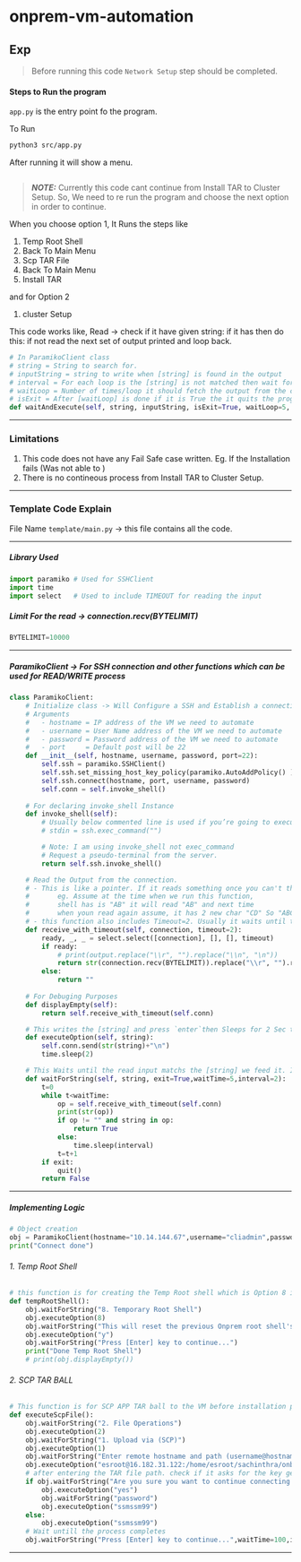 # onprem-vm-automation

## Exp
> Before running this code `Network Setup` step should be completed.
#### Steps to Run the program
`app.py` is the entry point fo the program.

To Run
```bash 
python3 src/app.py
```
After running it will show a menu.
```bash

```
> **_NOTE:_** Currently this code cant continue from Install TAR to Cluster Setup. So, We need to re run the program and choose the next option in order to continue. 

When you choose option 1, It Runs the steps like 
1. Temp Root Shell
1. Back To Main Menu
1. Scp TAR File
1. Back To Main Menu
1. Install TAR 

and for Option 2
1. cluster Setup

This code works like, Read -> check if it have given string: if it has then do this: if not read the next set of output printed and loop back.
```py
# In ParamikoClient class
# string = String to search for.
# inputString = string to write when [string] is found in the output
# interval = For each loop is the [string] is not matched then wait for some time.
# waitLoop = Number of times/loop it should fetch the output from the connection
# isExit = After [waitLoop] is done if it is True the it quits the program. if false then returns False. which will be handy sometimes. 
def waitAndExecute(self, string, inputString, isExit=True, waitLoop=5, interval=2)
```

---
### Limitations 
1. This code does not have any Fail Safe case written. Eg. If the Installation fails (Was not able to )
1. There is no contineous process from Install TAR to Cluster Setup.
---
### Template Code Explain

File Name `template/main.py` -> this file contains all the code.

---
##### Library Used
```py
import paramiko # Used for SSHClient
import time     
import select   # Used to include TIMEOUT for reading the input
```

##### Limit For the read -> connection.recv(BYTELIMIT)
```py
BYTELIMIT=10000
```
---
##### ParamikoClient -> For SSH connection and other functions which can be used for READ/WRITE process
```py
class ParamikoClient:
    # Initialize class -> Will Configure a SSH and Establish a connection.
    # Arguments 
    #   - hostname = IP address of the VM we need to automate
    #   - username = User Name address of the VM we need to automate
    #   - password = Password address of the VM we need to automate
    #   - port     = Default post will be 22
    def __init__(self, hostname, username, password, port=22):
        self.ssh = paramiko.SSHClient()
        self.ssh.set_missing_host_key_policy(paramiko.AutoAddPolicy() )
        self.ssh.connect(hostname, port, username, password)
        self.conn = self.invoke_shell()
        
    # For declaring invoke_shell Instance
    def invoke_shell(self):
        # Usually below commented line is used if you’re going to execute a single command
        # stdin = ssh.exec_command("")

        # Note: I am using invoke_shell not exec_command 
        # Request a pseudo-terminal from the server.
        return self.ssh.invoke_shell()

    # Read the Output from the connection. 
    # - This is like a pointer. If it reads something once you can't the string again. 
    #       eg. Assume at the time when we run this function, 
    #       shell has is "AB" it will read "AB" and next time 
    #       when youn read again assume, it has 2 new char "CD" So "ABCD" now it will read only "CD".
    # - this function also includes Timeout=2. Usually it waits until there is some input to read if there is no value to read it waits untill it has some.
    def receive_with_timeout(self, connection, timeout=2):
        ready, _, _ = select.select([connection], [], [], timeout)
        if ready:
            # print(output.replace("\\r", "").replace("\\n", "\n"))
            return str(connection.recv(BYTELIMIT)).replace("\\r", "").replace("\\n", "\n").replace("\\x1b[H\\x1b[J","")
        else:
            return ""
    
    # For Debuging Purposes 
    def displayEmpty(self):
        return self.receive_with_timeout(self.conn)

    # This writes the [string] and press `enter`then Sleeps for 2 Sec to give some time to display the output. 
    def executeOption(self, string):
        self.conn.send(str(string)+"\n")
        time.sleep(2)

    # This Waits until the read input matchs the [string] we feed it. It has timeout/retries also. 
    def waitForString(self, string, exit=True,waitTime=5,interval=2):
        t=0
        while t<waitTime:
            op = self.receive_with_timeout(self.conn)
            print(str(op))
            if op != "" and string in op:
                return True
            else:
                time.sleep(interval)
            t=t+1
        if exit:
            quit()
        return False
```

---
##### Implementing Logic

```py
# Object creation
obj = ParamikoClient(hostname="10.14.144.67",username="cliadmin",password="onpremccs@123")
print("Connect done")
```

###### 1. Temp Root Shell
```py
# this function is for creating the Temp Root shell which is Option 8 in the main menu.
def tempRootShell():
    obj.waitForString("8. Temporary Root Shell")
    obj.executeOption(8)
    obj.waitForString("This will reset the previous Onprem root shell's pwd. proceed? (y/n):")
    obj.executeOption("y")
    obj.waitForString("Press [Enter] key to continue...")
    print("Done Temp Root Shell")
    # print(obj.displayEmpty())
```
###### 2. SCP TAR BALL
```py
# This function is for SCP APP TAR ball to the VM before installation process.
def executeScpFile():
    obj.waitForString("2. File Operations")
    obj.executeOption(2)
    obj.waitForString("1. Upload via (SCP)")
    obj.executeOption(1)
    obj.waitForString("Enter remote hostname and path (username@hostname:<filepath>)")
    obj.executeOption("esroot@16.182.31.122:/home/esroot/sachinthra/onborad/send.tar.gz")
    # after entering the TAR file path. check if it asks for the key geeration -> write "yes" then password. if key already there then write the password.
    if obj.waitForString("Are you sure you want to continue connecting (yes/no)?",False):
        obj.executeOption("yes")
        obj.waitForString("password")
        obj.executeOption("ssmssm99")
    else:
        obj.executeOption("ssmssm99")
    # Wait untill the process completes 
    obj.waitForString("Press [Enter] key to continue...",waitTime=100,interval=60*5)
```
---


